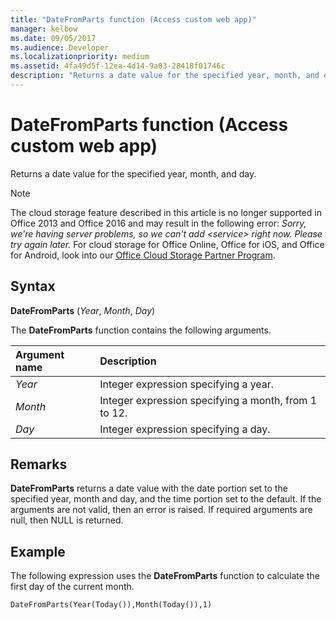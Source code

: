 ```yaml
---
title: "DateFromParts function (Access custom web app)" 
manager: kelbow
ms.date: 09/05/2017
ms.audience: Developer
ms.localizationpriority: medium
ms.assetid: 4fa49d5f-12ea-4d14-9a03-28418f01746c
description: "Returns a date value for the specified year, month, and day."
---
```


# DateFromParts function (Access custom web app)

Returns a date value for the specified year, month, and day.
  
> [!NOTE]
> The cloud storage feature described in this article is no longer supported in Office 2013 and Office 2016 and may result in the following error:
> *Sorry, we're having server problems, so we can't add \<service\> right now. Please try again later.*
> For cloud storage for Office Online, Office for iOS, and Office for Android, look into our [Office Cloud Storage Partner Program](https://dev.office.com/programs/officecloudstorage).
  
## Syntax

**DateFromParts** (*Year*, *Month*, *Day*)
  
The **DateFromParts** function contains the following arguments.
  
|**Argument name**|**Description**|
|:-----|:-----|
| *Year*  <br/> |Integer expression specifying a year.  <br/> |
| *Month*  <br/> |Integer expression specifying a month, from 1 to 12.  <br/> |
| *Day*  <br/> |Integer expression specifying a day.  <br/> |

## Remarks

**DateFromParts** returns a date value with the date portion set to the specified year, month and day, and the time portion set to the default. If the arguments are not valid, then an error is raised. If required arguments are null, then NULL is returned.
  
## Example

The following expression uses the **DateFromParts** function to calculate the first day of the current month.
  
`DateFromParts(Year(Today()),Month(Today()),1)`
